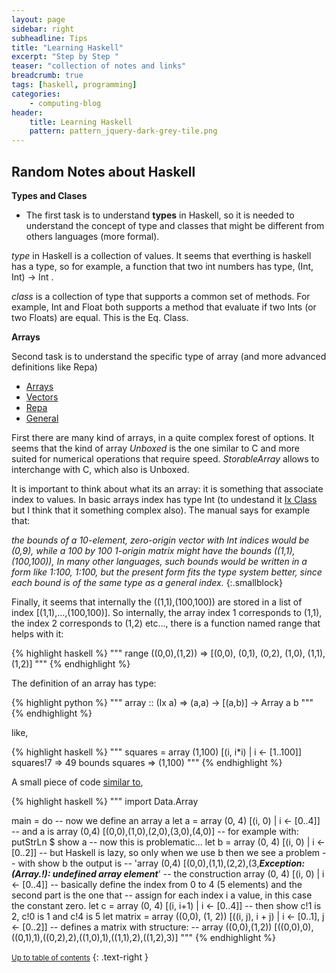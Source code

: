 ```yaml
---
layout: page
sidebar: right
subheadline: Tips
title: "Learning Haskell"
excerpt: "Step by Step "
teaser: "collection of notes and links"
breadcrumb: true
tags: [haskell, programming]
categories:
    - computing-blog
header:
    title: Learning Haskell
    pattern: pattern_jquery-dark-grey-tile.png
---
```


Random Notes about Haskell
---------------------------

**Types and Clases** 

- The first task is to understand **types** in Haskell, so it is needed to understand the concept of type and classes that 
might be different from others languages (more formal).

*type* in Haskell is a collection of values. It seems that everthing is haskell has a type, so for example, a function that
two int numbers has type, (Int, Int) -> Int . 

*class* is a collection of type that supports a common set of methods. For example, Int and Float both supports a method that
evaluate if two Ints (or two Floats) are equal. This is the Eq. Class. 

**Arrays**

Second task is to understand the specific type of array (and more advanced definitions like Repa)

- [Arrays](https://wiki.haskell.org/Arrays)
- [Vectors](https://wiki.haskell.org/Numeric_Haskell:_A_Vector_Tutorial)
- [Repa](https://wiki.haskell.org/Numeric_Haskell:_A_Repa_Tutorial)
- [General](https://guide.aelve.com/haskell/arrays-bpid18sd)

First there are many kind of arrays, in a quite complex forest of options. It seems that the kind of array *Unboxed* is the one
similar to C and more suited for numerical operations that require speed. *StorableArray* allows to interchange with C, which also is Unboxed.

It is important to think about what its an array: it is something that associate index to values. In basic arrays index has
type Int (to undestand it [Ix Class](http://hackage.haskell.org/package/base-4.11.1.0/docs/Data-Ix.html) but I think that it something complex also). The manual says for example that:

*the bounds of a 10-element, zero-origin vector with Int indices would be (0,9), 
while a 100 by 100 1-origin matrix might have the bounds ((1,1),(100,100)), In many other languages, such bounds would be
written in a form like 1:100, 1:100, but the present form fits the type system better, since each bound is of the same 
type as a general index.*
{:.smallblock}

Finally, it seems that internally the ((1,1),(100,100)) are stored in a list of index [(1,1),...,(100,100)]. So internally, the
array index 1 corresponds to (1,1), the index 2 corresponds to (1,2) etc..., there is a function named range that helps with it:

{% highlight haskell %}
"""
range ((0,0),(1,2)) => [(0,0), (0,1), (0,2), (1,0), (1,1), (1,2)] 
"""
{% endhighlight %}

The definition of an array has type:

{% highlight python %}
"""
array  :: (Ix a) => (a,a) -> [(a,b)] -> Array a b
"""
{% endhighlight %}

like,

{% highlight haskell %}
"""
squares =  array (1,100) [(i, i*i) | i <- [1..100]]
squares!7 => 49
bounds squares => (1,100)
"""
{% endhighlight %}

A small piece of code [similar to](https://lotz84.github.io/haskellbyexample/ex/arrays),

{% highlight haskell %}
"""
import Data.Array

main = do
    -- now we define an array a
    let a = array (0, 4) [(i, 0) | i <- [0..4]]
    -- and a is array (0,4) [(0,0),(1,0),(2,0),(3,0),(4,0)] 
    -- for example with:
    putStrLn $ show a
    -- now this is problematic...
    let b = array (0, 4) [(i, 0) | i <- [0..2]]
    -- but Haskell is lazy, so only when we use b then we see a problem
    -- with show b the output is
    -- 'array (0,4) [(0,0),(1,1),(2,2),(3,***Exception: (Array.!): undefined array element***'
    -- the construction array (0, 4) [(i, 0) | i <- [0..4]]
    -- basically define the index from 0 to 4 (5 elements) and the second part is the one that
    -- assign for each index i a value, in this case the constant zero.
    let c = array (0, 4) [(i, i+1) | i <- [0..4]]
    -- then show c!1 is 2, c!0 is 1 and c!4 is 5
    let matrix = array ((0,0), (1, 2)) [((i, j), i + j) | i <- [0..1], j <- [0..2]]
    -- defines a matrix with structure:
    -- array ((0,0),(1,2)) [((0,0),0),((0,1),1),((0,2),2),((1,0),1),((1,1),2),((1,2),3)]
"""
{% endhighlight %}

<small markdown="1">[Up to table of contents](#toc)</small>
{: .text-right }


